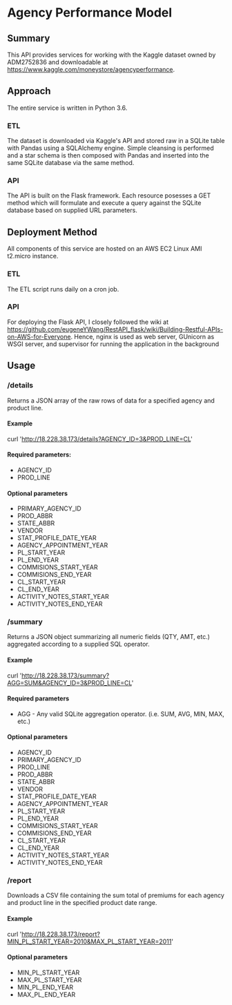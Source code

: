 # Agency Performance Model

## Summary

This API provides services for working with the Kaggle dataset owned by ADM2752836 and downloadable at https://www.kaggle.com/moneystore/agencyperformance.

## Approach

The entire service is written in Python 3.6.

### ETL

The dataset is downloaded via Kaggle's API and stored raw in a SQLite table with Pandas using a SQLAlchemy engine. 
Simple cleansing is performed and a star schema is then composed with Pandas and inserted into the same SQLite database via the same method.

### API

The API is built on the Flask framework. 
Each resource posesses a GET method which will formulate and execute a query against the SQLite database based on supplied URL parameters.

## Deployment Method

All components of this service are hosted on an AWS EC2 Linux AMI t2.micro instance. 

### ETL

The ETL script runs daily on a cron job. 

### API

For deploying the Flask API, I closely followed the wiki at https://github.com/eugeneYWang/RestAPI_flask/wiki/Building-Restful-APIs-on-AWS-for-Everyone.
Hence, nginx is used as web server, GUnicorn as WSGI server, and supervisor for running the application in the background

## Usage

### /details

Returns a JSON array of the raw rows of data for a specified agency and product line.

#### Example

curl 'http://18.228.38.173/details?AGENCY_ID=3&PROD_LINE=CL'

#### Required parameters:

* AGENCY_ID
* PROD_LINE

#### Optional parameters

* PRIMARY_AGENCY_ID
* PROD_ABBR
* STATE_ABBR
* VENDOR
* STAT_PROFILE_DATE_YEAR
* AGENCY_APPOINTMENT_YEAR 
* PL_START_YEAR
* PL_END_YEAR
* COMMISIONS_START_YEAR
* COMMISIONS_END_YEAR
* CL_START_YEAR
* CL_END_YEAR
* ACTIVITY_NOTES_START_YEAR
* ACTIVITY_NOTES_END_YEAR

### /summary

Returns a JSON object summarizing all numeric fields (QTY, AMT, etc.) aggregated according to a supplied SQL operator.

#### Example

curl 'http://18.228.38.173/summary?AGG=SUM&AGENCY_ID=3&PROD_LINE=CL'

#### Required parameters

* AGG - Any valid SQLite aggregation operator. (i.e. SUM, AVG, MIN, MAX, etc.)

#### Optional parameters

* AGENCY_ID
* PRIMARY_AGENCY_ID
* PROD_LINE
* PROD_ABBR
* STATE_ABBR
* VENDOR
* STAT_PROFILE_DATE_YEAR
* AGENCY_APPOINTMENT_YEAR 
* PL_START_YEAR
* PL_END_YEAR
* COMMISIONS_START_YEAR
* COMMISIONS_END_YEAR
* CL_START_YEAR
* CL_END_YEAR
* ACTIVITY_NOTES_START_YEAR
* ACTIVITY_NOTES_END_YEAR

### /report

Downloads a CSV file containing the sum total of premiums for each agency and product line in the specified product date range.

#### Example

curl 'http://18.228.38.173/report?MIN_PL_START_YEAR=2010&MAX_PL_START_YEAR=2011'

#### Optional parameters

* MIN_PL_START_YEAR
* MAX_PL_START_YEAR
* MIN_PL_END_YEAR
* MAX_PL_END_YEAR
